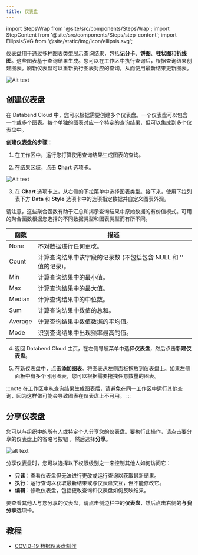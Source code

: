 ```yaml
---
title: 仪表盘
---
```

import StepsWrap from '@site/src/components/StepsWrap';
import StepContent from '@site/src/components/Steps/step-content';
import EllipsisSVG from '@site/static/img/icon/ellipsis.svg';

仪表盘用于通过多种图表类型展示查询结果，包括**记分卡**、**饼图**、**柱状图**和**折线图**。这些图表基于查询结果生成。您可以在工作区中执行查询后，根据查询结果创建图表。刷新仪表盘可以重新执行图表对应的查询，从而使用最新结果更新图表。

![Alt text](@site/static/img/documents/dashboard/dashboard.png)

## 创建仪表盘

在 Databend Cloud 中，您可以根据需要创建多个仪表盘。一个仪表盘可以包含一个或多个图表。每个单独的图表对应一个特定的查询结果，但可以集成到多个仪表盘中。

**创建仪表盘的步骤**：

1. 在工作区中，运行您打算使用查询结果生成图表的查询。

2. 在结果区域，点击 **Chart** 选项卡。

![Alt text](@site/static/img/documents/dashboard/chart-btn.png)

3. 在 **Chart** 选项卡上，从右侧的下拉菜单中选择图表类型。接下来，使用下拉列表下方 **Data** 和 **Style** 选项卡中的选项指定数据并自定义图表外观。

请注意，这些聚合函数有助于汇总和揭示查询结果中原始数据的有价值模式。可用的聚合函数根据您选择的不同数据类型和图表类型而有所不同。


| 函数             | 描述                                                    |
|----------------------|----------------------------------------------------------------|
| None                 | 不对数据进行任何更改。                          |
| Count                | 计算查询结果中该字段的记录数 (不包括包含 NULL 和 '' 值的记录)。 |
| Min                  | 计算查询结果中的最小值。           |
| Max                  | 计算查询结果中的最大值。           |
| Median               | 计算查询结果中的中位数。          |
| Sum                  | 计算查询结果中数值的总和。 |
| Average              | 计算查询结果中数值数据的平均值。 |
| Mode                 | 识别查询结果中出现频率最高的值。 |

4. 返回 Databend Cloud 主页，在左侧导航菜单中选择**仪表盘**，然后点击**新建仪表盘**。

5. 在新仪表盘中，点击**添加图表**。将图表从左侧面板拖放到仪表盘上。如果左侧面板中有多个可用图表，您可以根据需要拖拽任意数量的图表。

:::note
在工作区中从查询结果生成图表后，请避免在同一工作区中运行其他查询，因为这样做可能会导致图表在仪表盘上不可用。
:::

## 分享仪表盘

您可以与组织中的所有人或特定个人分享您的仪表盘。要执行此操作，请点击要分享的仪表盘上的省略号按钮 <EllipsisSVG/>，然后选择**分享**。

![alt text](@site/static/img/documents/dashboard/dashboard-share.png)

分享仪表盘时，您可以选择以下权限级别之一来控制其他人如何访问它：

- **只读**：查看仪表盘但无法进行更改或运行查询以获取最新结果。
- **执行**：运行查询以获取最新结果或与仪表盘交互，但不能修改它。
- **编辑**：修改仪表盘，包括更改查询和仪表盘如何反映结果。

要查看其他人与您分享的仪表盘，请点击侧边栏中的**仪表盘**，然后点击右侧的**与我分享**选项卡。

## 教程

- [COVID-19 数据仪表盘制作](/tutorials/databend-cloud/dashboard)